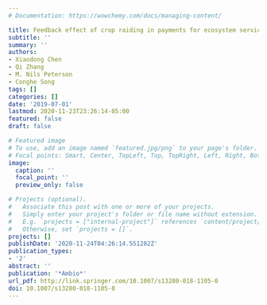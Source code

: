 ```yaml
---
# Documentation: https://wowchemy.com/docs/managing-content/

title: Feedback effect of crop raiding in payments for ecosystem services
subtitle: ''
summary: ''
authors:
- Xiaodong Chen
- Qi Zhang
- M. Nils Peterson
- Conghe Song
tags: []
categories: []
date: '2019-07-01'
lastmod: 2020-11-23T23:26:14-05:00
featured: false
draft: false

# Featured image
# To use, add an image named `featured.jpg/png` to your page's folder.
# Focal points: Smart, Center, TopLeft, Top, TopRight, Left, Right, BottomLeft, Bottom, BottomRight.
image:
  caption: ''
  focal_point: ''
  preview_only: false

# Projects (optional).
#   Associate this post with one or more of your projects.
#   Simply enter your project's folder or file name without extension.
#   E.g. `projects = ["internal-project"]` references `content/project/deep-learning/index.md`.
#   Otherwise, set `projects = []`.
projects: []
publishDate: '2020-11-24T04:26:14.551282Z'
publication_types:
- '2'
abstract: ''
publication: '*Ambio*'
url_pdf: http://link.springer.com/10.1007/s13280-018-1105-0
doi: 10.1007/s13280-018-1105-0
---
```

